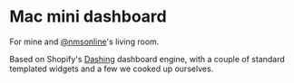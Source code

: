 # Mac mini dashboard

For mine and [@nmsonline](http://twitter.com/nmsonline)'s living room.

Based on Shopify's [Dashing](http://shopify.github.com/dashing) dashboard engine, with a couple of standard templated widgets and a few we cooked up ourselves.